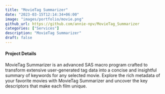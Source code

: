 ```yaml
---
title: "MovieTag Summarizer"
date: "2023-03-15T12:14:34+06:00"
image: "images/portfolio/movie.png"
github_url: https://github.com/annie-npv/MovieTag_Summarizer
categories: ["Services"]
description: "MovieTag Summarizer"
draft: false
---
```



#### Project Details

MovieTag Summarizer is an advanced SAS macro program crafted to transform extensive user-generated tag data into a concise and insightful summary of keywords for any selected movie. Explore the rich metadata of your favorite movies with MovieTag Summarizer and uncover the key descriptors that make each film unique.